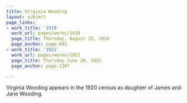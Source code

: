 ```yaml
---
title: Virginia Wooding
layout: subject
page_links:
- work_title: '1918'
  work_url: pages/works/1918
  page_title: Thursday, August 15, 1918
  page_anchor: page-603
- work_title: '1921'
  work_url: pages/works/1921
  page_title: Thursday June 30, 1921
  page_anchor: page-1307

---
```

<p>Virginia Wooding appears in the 1920 census as daughter of James and Jane Wooding.</p>
